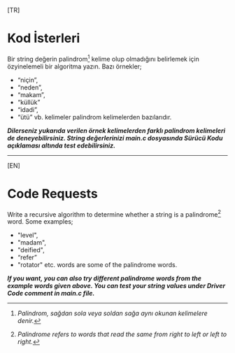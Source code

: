 [TR]
# Kod İsterleri
Bir string değerin palindrom[^1] kelime olup olmadığını belirlemek için özyinelemeli bir algoritma yazın. Bazı örnekler; 
- “niçin”, 
- “neden”, 
- “makam”, 
- “küllük” 
- “idadi”, 
- “ütü” vb. kelimeler palindrom kelimelerden bazılarıdır. 

***Dilerseniz yukarıda verilen örnek kelimelerden farklı palindrom kelimeleri de deneyebilirsiniz. 
String değerlerinizi main.c dosyasında _Sürücü Kodu_ açıklaması altında test edebilirsiniz.***

***

[EN]
# Code Requests
Write a recursive algorithm to determine whether a string is a palindrome[^2] word. Some examples;
- "level",
- "madam",
- "deified",
- “refer”
- "rotator" etc. words are some of the palindrome words.

***If you want, you can also try different palindrome words from the example words given above. You can test your string values under _Driver Code_ comment in main.c file.***

[^1]: *Palindrom, sağdan sola veya soldan sağa aynı okunan kelimelere denir.* 
[^2]: *Palindrome refers to words that read the same from right to left or left to right.*
